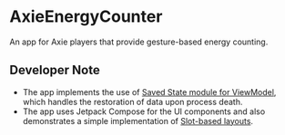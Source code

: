 # AxieEnergyCounter
An app for Axie players that provide gesture-based energy counting.

## Developer Note
* The app implements the use of [Saved State module for ViewModel](https://developer.android.com/topic/libraries/architecture/viewmodel-savedstate), which handles the restoration of data upon process death.
* The app uses Jetpack Compose for the UI components and also demonstrates a simple implementation of [Slot-based layouts](https://developer.android.com/jetpack/compose/layouts/basics#slot-based-layouts).
